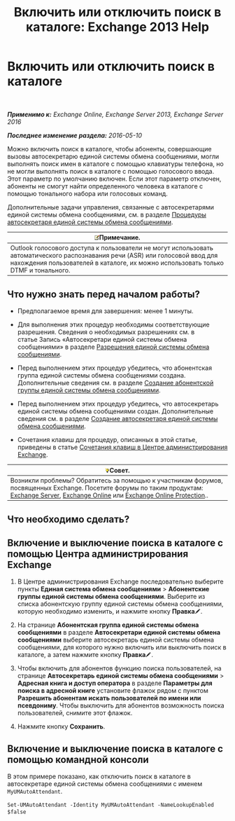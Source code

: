 ﻿---
title: 'Включить или отключить поиск в каталоге: Exchange 2013 Help'
TOCTitle: Включить или отключить поиск в каталоге
ms:assetid: c0768815-8578-4385-8d4c-7d1e40304cec
ms:mtpsurl: https://technet.microsoft.com/ru-ru/library/Ee423557(v=EXCHG.150)
ms:contentKeyID: 52059248
ms.date: 05/22/2018
mtps_version: v=EXCHG.150
ms.translationtype: MT
---

# Включить или отключить поиск в каталоге

 

_**Применимо к:** Exchange Online, Exchange Server 2013, Exchange Server 2016_

_**Последнее изменение раздела:** 2016-05-10_

Можно включить поиск в каталоге, чтобы абоненты, совершающие вызовы автосекретарю единой системы обмена сообщениями, могли выполнять поиск имен в каталоге с помощью клавиатуры телефона, но не могли выполнять поиск в каталоге с помощью голосового ввода. Этот параметр по умолчанию включен. Если этот параметр отключен, абоненты не смогут найти определенного человека в каталоге с помощью тонального набора или голосовых команд.

Дополнительные задачи управления, связанные с автосекретарями единой системы обмена сообщениями, см. в разделе [Процедуры автосекретаря единой системы обмена сообщениями](um-auto-attendant-procedures-exchange-2013-help.md).

<table>
<thead>
<tr class="header">
<th><img src="images/JJ126620.note(EXCHG.150).gif" title="Примечание" alt="Примечание" />Примечание.</th>
</tr>
</thead>
<tbody>
<tr class="odd">
<td>Outlook голосового доступа к пользователи не могут использовать автоматического распознавания речи (ASR) или голосовой ввод для нахождения пользователей в каталоге, их можно использовать только DTMF и тонального.</td>
</tr>
</tbody>
</table>


## Что нужно знать перед началом работы?

  - Предполагаемое время для завершения: менее 1 минуты.

  - Для выполнения этих процедур необходимы соответствующие разрешения. Сведения о необходимых разрешениях см. в статье Запись «Автосекретари единой системы обмена сообщениями» в разделе [Разрешения единой системы обмена сообщениями](unified-messaging-permissions-exchange-2013-help.md).

  - Перед выполнением этих процедур убедитесь, что абонентская группа единой системы обмена сообщениями создана. Дополнительные сведения см. в разделе [Создание абонентской группы единой системы обмена сообщениями](create-a-um-dial-plan-exchange-2013-help.md).

  - Перед выполнением этих процедур убедитесь, что автосекретарь единой системы обмена сообщениями создан. Дополнительные сведения см. в разделе [Создание автосекретаря единой системы обмена сообщениями](create-a-um-auto-attendant-exchange-2013-help.md).

  - Сочетания клавиш для процедур, описанных в этой статье, приведены в статье [Сочетания клавиш в Центре администрирования Exchange](keyboard-shortcuts-in-the-exchange-admin-center-exchange-online-protection-help.md).

<table>
<thead>
<tr class="header">
<th><img src="images/Bb124558.tip(EXCHG.150).gif" title="Совет" alt="Совет" />Совет.</th>
</tr>
</thead>
<tbody>
<tr class="odd">
<td>Возникли проблемы? Обратитесь за помощью к участникам форумов, посвященных Exchange. Посетите форумы по таким продуктам: <a href="https://go.microsoft.com/fwlink/p/?linkid=60612">Exchange Server</a>, <a href="https://go.microsoft.com/fwlink/p/?linkid=267542">Exchange Online</a> или <a href="https://go.microsoft.com/fwlink/p/?linkid=285351">Exchange Online Protection</a>..</td>
</tr>
</tbody>
</table>


## Что необходимо сделать?

## Включение и выключение поиска в каталоге с помощью Центра администрирования Exchange

1.  В Центре администрирования Exchange последовательно выберите пункты **Единая система обмена сообщениями** \> **Абонентские группы единой системы обмена сообщениями**. Выберите из списка абонентскую группу единой системы обмена сообщениями, которую необходимо изменить, и нажмите кнопку **Правка**![Значок редактирования](images/Bb124582.6f53ccb2-1f13-4c02-bea0-30690e6ea71d(EXCHG.150).gif "Значок редактирования").

2.  На странице **Абонентская группа единой системы обмена сообщениями** в разделе **Автосекретари единой системы обмена сообщениями** выберите автосекретарь единой системы обмена сообщениями, для которого нужно включить или выключить поиск в каталоге, а затем нажмите кнопку **Правка**![Значок редактирования](images/Bb124582.6f53ccb2-1f13-4c02-bea0-30690e6ea71d(EXCHG.150).gif "Значок редактирования").

3.  Чтобы включить для абонентов функцию поиска пользователей, на странице **Автосекретарь единой системы обмена сообщениями** \> **Адресная книга и доступ оператора** в разделе **Параметры для поиска в адресной книге** установите флажок рядом с пунктом **Разрешить абонентам искать пользователей по имени или псевдониму**. Чтобы выключить для абонентов возможность поиска пользователей, снимите этот флажок.

4.  Нажмите кнопку **Сохранить**.

## Включение и выключение поиска в каталоге с помощью командной консоли

В этом примере показано, как отключить поиск в каталоге в автосекретаре единой системы обмена сообщениями с именем `MyUMAutoAttendant`.

    Set-UMAutoAttendant -Identity MyUMAutoAttendant -NameLookupEnabled $false


